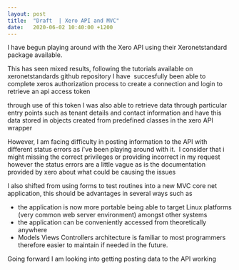 ```yaml
---
layout: post
title:  "Draft  | Xero API and MVC"
date:   2020-06-02 10:40:00 +1200
---
```


I have begun playing around with the Xero API using their Xeronetstandard package available.

This has seen mixed results, following the tutorials available on xeronetstandards github repository I have  succesfully been able to complete xeros authorization process to create a connection and login to retrieve an api access token  

through use of this token I was also able to retrieve data through particular entry points such as tenant details and contact information and have this data stored in objects created from predefined classes in the xero API wrapper 

However, I am facing difficulty in posting information to the API with different status errors as i've been playing around with it. 
I consider that i might missing the correct privileges or providing incorrect in my request however the status errors are a little vague as is the documentation provided by xero about what could be causing the issues


I also shifted from using forms to test routines into a new MVC core net application, this should be advantages in several ways such as 
- the application is now more portable being able to target Linux platforms (very common web server environment) amongst other systems 
- the application can be conveniently accessed from theoretically anywhere
- Models Views Controllers architecture is familiar to most programmers therefore easier to maintain if needed in the future.

Going forward I am looking into getting posting data to the API working
